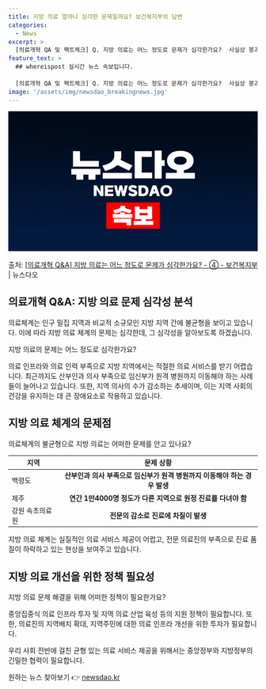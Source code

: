 ```yaml
---
title: 지방 의료 얼마나 심각한 문제일까요? 보건복지부의 답변
categories:
  - News
excerpt: >
  [의료개혁 QA 및 팩트체크] Q. 지방 의료는 어느 정도로 문제가 심각한가요?  사실상 붕괴 직전입니다. …
feature_text: >
  ## whereispost 실시간 뉴스 속보입니다.

  [의료개혁 QA 및 팩트체크] Q. 지방 의료는 어느 정도로 문제가 심각한가요?  사실상 붕괴 직전입니다. …
image: '/assets/img/newsdao_breakingnews.jpg'
---
```


![뉴스다오 속보](/assets/img/newsdao_breakingnews.jpg)

<p>출처: <a href="https://newsdao.kr/3422" rel="dofollow">[의료개혁 Q&A] 지방 의료는 어느 정도로 문제가 심각한가요? - ④ - 보건복지부</a> | 뉴스다오</p>

<h2 data-ke-size="size26">의료개혁 Q&A: 지방 의료 문제 심각성 분석</h2>
의료체계는 인구 밀집 지역과 비교적 소규모인 지방 지역 간에 불균형을 보이고 있습니다. 이에 따라 지방 의료 체계의 문제는 심각한데, 그 심각성을 알아보도록 하겠습니다.

<p data-ke-size="size16">지방 의료의 문제는 어느 정도로 심각한가요?</p>

의료 인프라와 의료 인력 부족으로 지방 지역에서는 적절한 의료 서비스를 받기 어렵습니다. 최근까지도 산부인과 의사 부족으로 임신부가 원격 병원까지 이동해야 하는 사례들이 늘어나고 있습니다. 또한, 지역 의사의 수가 감소하는 추세이며, 이는 지역 사회의 건강을 유지하는 데 큰 장애요소로 작용하고 있습니다.

<h2 data-ke-size="size26">지방 의료 체계의 문제점</h2>
<p data-ke-size="size16">의료체계의 불균형으로 지방 의료는 어떠한 문제를 안고 있나요?</p>

<table>
    <thead>
        <tr>
            <th>지역</th>
            <th>문제 상황</th>
        </tr>
    </thead>
    <tbody>
        <tr>
            <td>백령도</td>
            <td style="text-align: center; height: 17px;"><b>산부인과 의사 부족으로 임신부가 원격 병원까지 이동해야 하는 경우 발생</b></td>
        </tr>
        <tr>
            <td>제주</td>
            <td style="text-align: center; height: 17px;"><b>연간 1만4000명 정도가 다른 지역으로 원정 진료를 다녀야 함</b></td>
        </tr>
        <tr>
            <td>강원 속초의료원</td>
            <td style="text-align: center; height: 17px;"><b>전문의 감소로 진료에 차질이 발생</b></td>
        </tr>
    </tbody>
</table>
<p data-ke-size="size16">지방 의료 체계는 실질적인 의료 서비스 제공이 어렵고, 전문 의료진의 부족으로 진료 품질이 하락하고 있는 현상을 보여주고 있습니다.</p>

<h2 data-ke-size="size26">지방 의료 개선을 위한 정책 필요성</h2>
<p data-ke-size="size16">지방 의료 문제 해결을 위해 어떠한 정책이 필요한가요?</p>

중앙집중식 의료 인프라 투자 및 지역 의료 산업 육성 등의 지원 정책이 필요합니다. 또한, 의료진의 지역배치 확대, 지역주민에 대한 의료 인프라 개선을 위한 투자가 필요합니다.

<p data-ke-size="size16">우리 사회 전반에 걸친 균형 있는 의료 서비스 제공을 위해서는 중앙정부와 지방정부의 긴밀한 협력이 필요합니다.</p> 

원하는 뉴스 찾아보기 👉 <a href="https://newsdao.kr" rel="dofollow">newsdao.kr</a>


